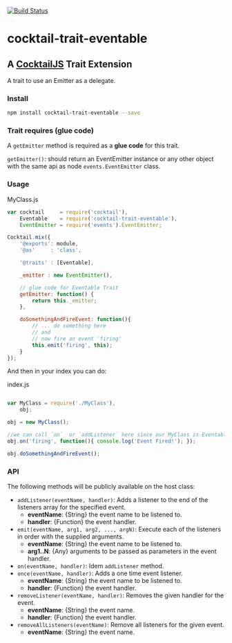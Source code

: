 [![Build Status](https://travis-ci.org/CocktailJS/cocktail-trait-eventable.png?branch=master)](https://travis-ci.org/CocktailJS/cocktail-trait-eventable)

# cocktail-trait-eventable
## A [CocktailJS](http://cocktailjs.github.io) Trait Extension

A trait to use an Emitter as a delegate.

### Install

````bash
npm install cocktail-trait-eventable --save
````

### Trait requires (glue code)

A `getEmitter` method is required as a **glue code** for this trait.

`getEmitter()`: should return an EventEmitter instance or any other object with the same api as node `events.EventEmitter` class.

### Usage

MyClass.js

````javascript
var cocktail     = require('cocktail'),
    Eventable    = require('cocktail-trait-eventable'),
    EventEmitter = require('events').EventEmitter;

Cocktail.mix({
    '@exports': module,
    '@as'     : 'class',

    '@traits' : [Eventable],

    _emitter : new EventEmitter(),

    // glue code for Eventable Trait
    getEmitter: function() {
        return this._emitter;
    },

    doSomethingAndFireEvent: function(){
        // ... do something here
        // and
        // now fire an event 'firing'
        this.emit('firing', this);
    }
});
````

And then in your index you can do:

index.js

````javascript

var MyClass = require('./MyClass'),
    obj;

obj = new MyClass();

//we can call `on`  or `addListener` here since our MyClass is Eventable
obj.on('firing', function(){ console.log('Event Fired!'); });

obj.doSomethingAndFireEvent();
````

### API

The following methods will be publicly available on the host class:

- `addListener(eventName, handler)`: Adds a listener to the end of the listeners array for the specified event.
    - **eventName**: {String} the event name to be listened to.
    - **handler**: {Function} the event handler.
- `emit(eventName, arg1, arg2, ..., argN)`: Execute each of the listeners in order with the supplied arguments.
    - **eventName**: {String} the event name to be listened to.
    - **arg1..N**: {Any} arguments to be passed as parameters in the event handler.
- `on(eventName, handler)`: Idem `addListener` method.
- `once(eventName, handler)`: Adds a one time event listener.
    - **eventName**: {String} the event name to be listened to.
    - **handler**: {Function} the event handler.
- `removeListener(eventName, handler)`: Removes the given handler for the event.
    - **eventName**: {String} the event name.
    - **handler**: {Function} the event handler.
- `removeAllListeners(eventName)`: Remove all listeners for the given event.
    - **eventName**: {String} the event name.

